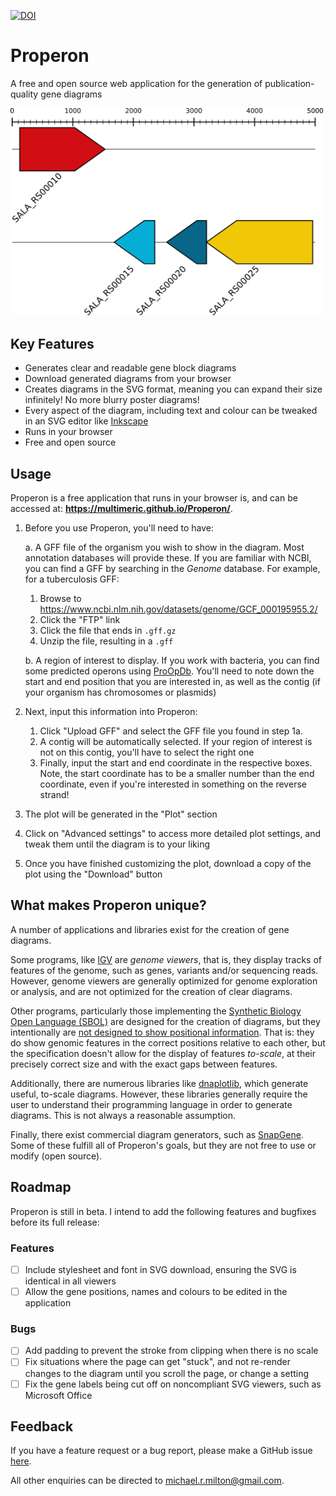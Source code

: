 [![DOI](https://zenodo.org/badge/188063156.svg)](https://zenodo.org/badge/latestdoi/188063156)

# Properon

A free and open source web application for the generation of publication-quality gene diagrams

<img width="500px" src="docs/example.png"/>

## Key Features

* Generates clear and readable gene block diagrams
* Download generated diagrams from your browser
* Creates diagrams in the SVG format, meaning you can expand their size infinitely! No more blurry poster diagrams!
* Every aspect of the diagram, including text and colour can be tweaked in an SVG editor like [Inkscape](https://inkscape.org/)
* Runs in your browser
* Free and open source

## Usage

Properon is a free application that runs in your browser is, and can be accessed at: **https://multimeric.github.io/Properon/**.

1. Before you use Properon, you'll need to have:

    a. A GFF file of the organism you wish to show in the diagram.
    Most annotation databases will provide these.
    If you are familiar with NCBI, you can find a GFF by searching in the *Genome* database.
    For example, for a tuberculosis GFF:

      1. Browse to <https://www.ncbi.nlm.nih.gov/datasets/genome/GCF_000195955.2/>
      2. Click the "FTP" link
      3. Click the file that ends in `.gff.gz`
      4. Unzip the file, resulting in a `.gff`

    b. A region of interest to display.  If you work with bacteria, you can find some predicted operons using [ProOpDb](https://biocomputo.ibt.unam.mx/proopdb/).  You'll need to note down the start and end position that you are interested in, as well as the contig (if your organism has chromosomes or plasmids)
2. Next, input this information into Properon:

    1. Click "Upload GFF" and select the GFF file you found in step 1a.
    2. A contig will be automatically selected.  If your region of interest is not on this contig, you'll have to select the right one
    3. Finally, input the start and end coordinate in the respective boxes.  Note, the start coordinate has to be a smaller number than the end coordinate, even if you're interested in something on the reverse strand!

3. The plot will be generated in the "Plot" section
4. Click on "Advanced settings" to access more detailed plot settings, and tweak them until the diagram is to your liking
5. Once you have finished customizing the plot, download a copy of the plot using the "Download" button
  
## What makes Properon unique?

A number of applications and libraries exist for the creation of gene diagrams.

Some programs, like [IGV](https://igv.org) are *genome viewers*, that is, they display tracks of features of the genome, such as genes, variants and/or sequencing reads.
However, genome viewers are generally optimized for genome exploration or analysis, and are not optimized for the creation of clear diagrams.

Other programs, particularly those implementing the [Synthetic Biology Open Language (SBOL)](https://sbolstandard.org/applications/) are designed for the creation of diagrams, but they intentionally are [not designed to show positional information](https://github.com/VisBOL/visbol-js/issues/109#issue-441005567).
That is: they do show genomic features in the correct positions relative to each other, but the specification doesn't allow for the display of features *to-scale*, at their precisely correct size and with the exact gaps between features.

Additionally, there are numerous libraries like [dnaplotlib](https://github.com/VoigtLab/dnaplotlib), which generate useful, to-scale diagrams.
However, these libraries generally require the user to understand their programming language in order to generate diagrams.
This is not always a reasonable assumption.

Finally, there exist commercial diagram generators, such as [SnapGene](https://www.snapgene.com/).
Some of these fulfill all of Properon's goals, but they are not free to use or modify (open source).

## Roadmap

Properon is still in beta. 
I intend to add the following features and bugfixes before its full release:

### Features
* [ ] Include stylesheet and font in SVG download, ensuring the SVG is identical in all viewers
* [ ] Allow the gene positions, names and colours to be edited in the application

### Bugs
* [ ] Add padding to prevent the stroke from clipping when there is no scale
* [ ] Fix situations where the page can get "stuck", and not re-render changes to the diagram until you scroll the page, or change a setting
* [ ] Fix the gene labels being cut off on noncompliant SVG viewers, such as Microsoft Office

## Feedback

If you have a feature request or a bug report, please make a GitHub issue [here](https://github.com/multimeric/Properon/issues).

All other enquiries can be directed to michael.r.milton@gmail.com.
